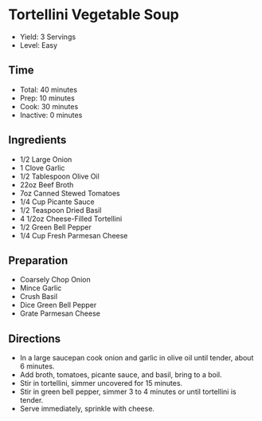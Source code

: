 # Tortellini Vegetable Soup

* Yield: 3 Servings
* Level: Easy

## Time

* Total: 40 minutes
* Prep: 10 minutes
* Cook: 30 minutes
* Inactive: 0 minutes

## Ingredients

* 1/2 Large Onion
* 1 Clove Garlic
* 1/2 Tablespoon Olive Oil
* 22oz Beef Broth
* 7oz Canned Stewed Tomatoes
* 1/4 Cup Picante Sauce
* 1/2 Teaspoon Dried Basil
* 4 1/2oz Cheese-Filled Tortellini
* 1/2 Green Bell Pepper
* 1/4 Cup Fresh Parmesan Cheese

## Preparation

* Coarsely Chop Onion
* Mince Garlic
* Crush Basil
* Dice Green Bell Pepper
* Grate Parmesan Cheese

## Directions

* In a large saucepan cook onion and garlic in olive oil until tender, about 6 minutes.
* Add broth, tomatoes, picante sauce, and basil, bring to a boil.
* Stir in tortellini, simmer uncovered for 15 minutes.
* Stir in green bell pepper, simmer 3 to 4 minutes or until tortellini is tender.
* Serve immediately, sprinkle with cheese.